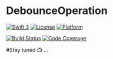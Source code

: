 #  DebounceOperation

[![Swift 3](https://img.shields.io/badge/Swift-3-blue.svg)](https://swift.org)
[![License](https://img.shields.io/badge/licence-MIT-blue.svg)](https://github.com/joedaniels29/DebounceOperation/blob/master/LICENCE.md)
[![Platform](https://img.shields.io/badge/platforms-OS_X%20∙%20iOS%20∙%20watchOS%20∙%20tvOS-blue.svg)](https://developer.apple.com/platforms/)

[![Build Status](https://travis-ci.org/joedaniels29/DebounceOperation.svg?branch=master)](https://travis-ci.org/joedaniels29/DebounceOperation)
[![Code Coverage](https://codecov.io/github/joedaniels29/DebounceOperation/coverage.svg?branch=master)](https://codecov.io/github/joedaniels29/DebounceOperation?branch=master)


#Stay tuned 📺 ...
